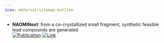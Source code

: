 ```yaml
---
icon: material/sitemap-outline
---
```


- **NAOMINext**: from a co-crystallized small fragment, synthetic feasible lead compounds are generated  
	[![Publication](https://img.shields.io/badge/Publication-Citations:13-blue?style=for-the-badge&logo=bookstack)](https://doi.org/10.1016/J.EJMECH.2018.11.075) [![Link](https://img.shields.io/badge/Link-online-brightgreen?style=for-the-badge&logo=cachet&logoColor=65FF8F)](https://www.zbh.uni-hamburg.de/en/forschung/amd/software/naominext.html) 
